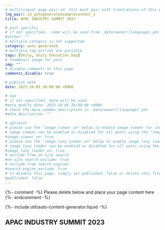```yaml
---
# multilingual page pair id, this must pair with translations of this page. (This name must be unique)
lng_pair: id_autogeneratedsamplecontent_1
title: APAC INDUSTRY SUMMIT 2023

# post specific
# if not specified, .name will be used from _data/owner/[language].yml
#author: ""
# multiple category is not supported
category: auto generated
# multiple tag entries are possible
tags: [Unity, Unity Education Day]
# thumbnail image for post
img: ""
# disable comments on this page
comments_disable: true

# publish date
date: 2023-10-05 20:00:00 +0900

# seo
# if not specified, date will be used.
#meta_modify_date: 2023-10-05 20:00:00 +0900
# check the meta_common_description in _data/owner/[language].yml
#meta_description: ""

# optional
# please use the "image_viewer_on" below to enable image viewer for individual pages or posts (_posts/ or [language]/_posts folders).
# image viewer can be enabled or disabled for all posts using the "image_viewer_posts: true" setting in _data/conf/main.yml.
#image_viewer_on: true
# please use the "image_lazy_loader_on" below to enable image lazy loader for individual pages or posts (_posts/ or [language]/_posts folders).
# image lazy loader can be enabled or disabled for all posts using the "image_lazy_loader_posts: true" setting in _data/conf/main.yml.
#image_lazy_loader_on: true
# exclude from on site search
#on_site_search_exclude: true
# exclude from search engines
#search_engine_exclude: true
# to disable this page, simply set published: false or delete this file
#published: false
---
```


{%- comment -%} Please delete below and place your page content here {%- endcomment -%}

{%- include util/auto-content-generator.liquid -%}

<!-- outline-start -->
## APAC INDUSTRY SUMMIT 2023

<!-- outline-end -->

